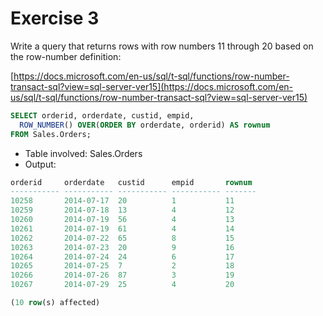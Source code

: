 # Exercise 3

Write a query that returns rows with row numbers 11 through 20 based on the row-number definition:

[https://docs.microsoft.com/en-us/sql/t-sql/functions/row-number-transact-sql?view=sql-server-ver15](https://docs.microsoft.com/en-us/sql/t-sql/functions/row-number-transact-sql?view=sql-server-ver15)

```sql
SELECT orderid, orderdate, custid, empid,
  ROW_NUMBER() OVER(ORDER BY orderdate, orderid) AS rownum
FROM Sales.Orders;
```

* Table involved: Sales.Orders
* Output:

```sql
orderid     orderdate   custid      empid       rownum
----------- ----------- ----------- ----------- -------
10258       2014-07-17  20          1           11
10259       2014-07-18  13          4           12
10260       2014-07-19  56          4           13
10261       2014-07-19  61          4           14
10262       2014-07-22  65          8           15
10263       2014-07-23  20          9           16
10264       2014-07-24  24          6           17
10265       2014-07-25  7           2           18
10266       2014-07-26  87          3           19
10267       2014-07-29  25          4           20

(10 row(s) affected)
```
